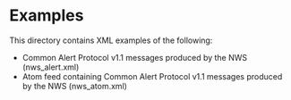# Examples

This directory contains XML examples of the following:

  - Common Alert Protocol v1.1 messages produced by the NWS (nws_alert.xml)
  - Atom feed containing Common Alert Protocol v1.1 messages produced by the NWS (nws_atom.xml)
